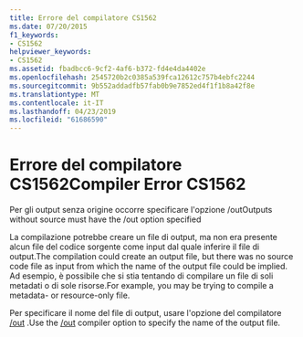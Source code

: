 ```yaml
---
title: Errore del compilatore CS1562
ms.date: 07/20/2015
f1_keywords:
- CS1562
helpviewer_keywords:
- CS1562
ms.assetid: fbadbcc6-9cf2-4af6-b372-fd4e4da4402e
ms.openlocfilehash: 2545720b2c0385a539fca12612c757b4ebfc2244
ms.sourcegitcommit: 9b552addadfb57fab0b9e7852ed4f1f1b8a42f8e
ms.translationtype: MT
ms.contentlocale: it-IT
ms.lasthandoff: 04/23/2019
ms.locfileid: "61686590"
---
```

# <a name="compiler-error-cs1562"></a><span data-ttu-id="fec3e-102">Errore del compilatore CS1562</span><span class="sxs-lookup"><span data-stu-id="fec3e-102">Compiler Error CS1562</span></span>
<span data-ttu-id="fec3e-103">Per gli output senza origine occorre specificare l'opzione /out</span><span class="sxs-lookup"><span data-stu-id="fec3e-103">Outputs without source must have the /out option specified</span></span>  
  
 <span data-ttu-id="fec3e-104">La compilazione potrebbe creare un file di output, ma non era presente alcun file del codice sorgente come input dal quale inferire il file di output.</span><span class="sxs-lookup"><span data-stu-id="fec3e-104">The compilation could create an output file, but there was no source code file as input from which the name of the output file could be implied.</span></span> <span data-ttu-id="fec3e-105">Ad esempio, è possibile che si stia tentando di compilare un file di soli metadati o di sole risorse.</span><span class="sxs-lookup"><span data-stu-id="fec3e-105">For example, you may be trying to compile a metadata- or resource-only file.</span></span>  
  
 <span data-ttu-id="fec3e-106">Per specificare il nome del file di output, usare l'opzione del compilatore [/out](../../csharp/language-reference/compiler-options/out-compiler-option.md) .</span><span class="sxs-lookup"><span data-stu-id="fec3e-106">Use the [/out](../../csharp/language-reference/compiler-options/out-compiler-option.md) compiler option to specify the name of the output file.</span></span>
